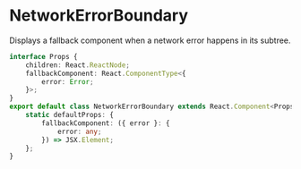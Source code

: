 # NetworkErrorBoundary

Displays a fallback component when a network error happens in its subtree.

```typescript
interface Props {
    children: React.ReactNode;
    fallbackComponent: React.ComponentType<{
        error: Error;
    }>;
}
export default class NetworkErrorBoundary extends React.Component<Props> {
    static defaultProps: {
        fallbackComponent: ({ error }: {
            error: any;
        }) => JSX.Element;
    };
}
```
